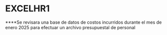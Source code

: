 # EXCELHR1
****Se revisara una base de datos de costos incurridos durante el mes de enero 2025 para efectuar un archivo presupuestal de personal
